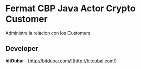 # Fermat CBP Java Actor Crypto Customer

Administra la relacion con los Customers

## Developer

**bitDubai** - [http://bitdubai.com/](http://bitdubai.com/)
